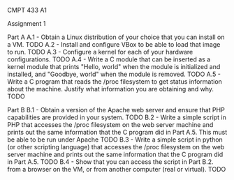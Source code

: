 CMPT 433 A1

Assignment 1

Part A
    A.1 - Obtain a Linux distribution of your choice that you can install on a VM. 
        TODO
    A.2 - Install and configure VBox to be able to load that image to run.
        TODO
    A.3 - Configure a kernel for each of your hardware configurations.
        TODO
    A.4 - Write a C module that can be inserted as a kernel module that prints "Hello, world" when the module is initialized and installed, and "Goodbye, world" when the module is removed.
        TODO
    A.5 - Write a C program that reads the /proc filesystem to get status information about the machine. Justify what information you are obtaining and why.
        TODO

Part B
    B.1 - Obtain a version of the Apache web server and ensure that PHP capabilities are provided in your system.
        TODO
    B.2 - Write a simple script in PHP that accesses the /proc filesystem on the web server machine and prints out the same information that the C program did in Part A.5. This must be able to be run under Apache
        TODO
    B.3 - Write a simple script in python (or other scripting language) that accesses the /proc filesystem on the web server machine and prints out the same information that the C program did in Part A.5.
        TODO
    B.4 - Show that you can access the script in Part B.2. from a browser on the VM, or from another computer (real or virtual).
        TODO